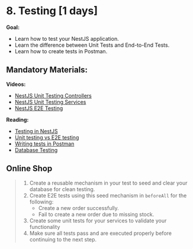 # 8. Testing [1 days]

**Goal:**
- Learn how to test your NestJS application.
- Learn the difference between Unit Tests and End-to-End Tests.
- Learn how to create tests in Postman.

## Mandatory Materials:

**Videos:**
- [NestJS Unit Testing Controllers](https://youtu.be/lih9VT0IZ7U)
- [NestJS Unit Testing Services](https://youtu.be/lih9VT0IZ7U)
- [NestJS E2E Testing](https://youtu.be/LaJi0Gv6T3Q)

**Reading:**
- [Testing in NestJS](https://docs.nestjs.com/fundamentals/testing)
- [Unit testing vs E2E testing](https://bugbug.io/blog/software-testing/unit-testing-vs-end-to-end-testing/)
- [Writing tests in Postman](https://blog.postman.com/writing-tests-in-postman/)
- [Database Testing](https://docs.nestjs.com/techniques/database#testing)

## Online Shop

> 1. Create a reusable mechanism in your test to seed and clear your database for clean testing.
> 2. Create E2E tests using this seed mechanism in `beforeAll` for the following: 
>      - Create a new order successfully.
>      - Fail to create a new order due to missing stock.
> 3. Create some unit tests for your services to validate your functionality
> 4. Make sure all tests pass and are executed properly before continuing to the next step.
